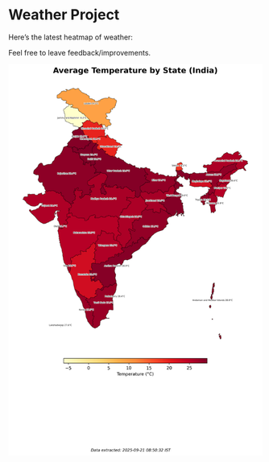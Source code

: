 # Weather Project

Here’s the latest heatmap of weather:

Feel free to leave feedback/improvements.

![India Heatmap](docs/assets/india_heatmap.png?v=CF6F03)
